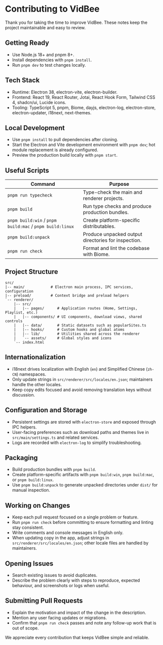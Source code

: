 # Contributing to VidBee

Thank you for taking the time to improve VidBee. These notes keep the project maintainable and easy to review.

## Getting Ready
- Use Node.js 18+ and pnpm 8+.
- Install dependencies with `pnpm install`.
- Run `pnpm dev` to test changes locally.

## Tech Stack
- Runtime: Electron 38, electron-vite, electron-builder.
- Frontend: React 19, React Router, Jotai, React Hook Form, Tailwind CSS 4, shadcn/ui, Lucide icons.
- Tooling: TypeScript 5, pnpm, Biome, dayjs, electron-log, electron-store, electron-updater, i18next, next-themes.

## Local Development
- Use `pnpm install` to pull dependencies after cloning.
- Start the Electron and Vite development environment with `pnpm dev`; hot module replacement is already configured.
- Preview the production build locally with `pnpm start`.

## Useful Scripts

| Command | Purpose |
| --- | --- |
| `pnpm run typecheck` | Type-check the main and renderer projects. |
| `pnpm build` | Run type checks and produce production bundles. |
| `pnpm build:win` / `pnpm build:mac` / `pnpm build:linux` | Create platform-specific distributables. |
| `pnpm build:unpack` | Produce unpacked output directories for inspection. |
| `pnpm run check` | Format and lint the codebase with Biome. |

## Project Structure

```text
src/
|-- main/            # Electron main process, IPC services, configuration
|-- preload/         # Context bridge and preload helpers
`-- renderer/
    |-- src/
    |   |-- pages/      # Application routes (Home, Settings, Playlist, etc.)
    |   |-- components/ # UI components, download views, shared controls
    |   |-- data/       # Static datasets such as popularSites.ts
    |   |-- hooks/      # Custom hooks and global atoms
    |   |-- lib/        # Utilities shared across the renderer
    |   `-- assets/     # Global styles and icons
    `-- index.html
```

## Internationalization
- i18next drives localization with English (`en`) and Simplified Chinese (`zh-CN`) namespaces.
- Only update strings in `src/renderer/src/locales/en.json`; maintainers handle the other locales.
- Keep copy edits focused and avoid removing translation keys without discussion.

## Configuration and Storage
- Persistent settings are stored with `electron-store` and exposed through IPC helpers.
- User-facing preferences such as download paths and themes live in `src/main/settings.ts` and related services.
- Logs are recorded with `electron-log` to simplify troubleshooting.

## Packaging
- Build production bundles with `pnpm build`.
- Create platform-specific artifacts with `pnpm build:win`, `pnpm build:mac`, or `pnpm build:linux`.
- Use `pnpm build:unpack` to generate unpacked directories under `dist/` for manual inspection.

## Working on Changes
- Keep each pull request focused on a single problem or feature.
- Run `pnpm run check` before committing to ensure formatting and linting stay consistent.
- Write comments and console messages in English only.
- When updating copy in the app, adjust strings in `src/renderer/src/locales/en.json`; other locale files are handled by maintainers.

## Opening Issues
- Search existing issues to avoid duplicates.
- Describe the problem clearly with steps to reproduce, expected behaviour, and screenshots or logs when useful.

## Submitting Pull Requests
- Explain the motivation and impact of the change in the description.
- Mention any user facing updates or migrations.
- Confirm that `pnpm run check` passes and note any follow-up work that is out of scope.

We appreciate every contribution that keeps VidBee simple and reliable.
